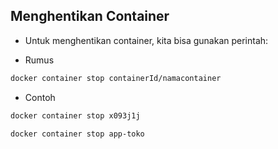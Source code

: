 ## Menghentikan Container

- Untuk menghentikan container, kita bisa gunakan perintah:
+ Rumus
```bash
docker container stop containerId/namacontainer
```
+ Contoh
```bash
docker container stop x093j1j
```
```bash
docker container stop app-toko
```

